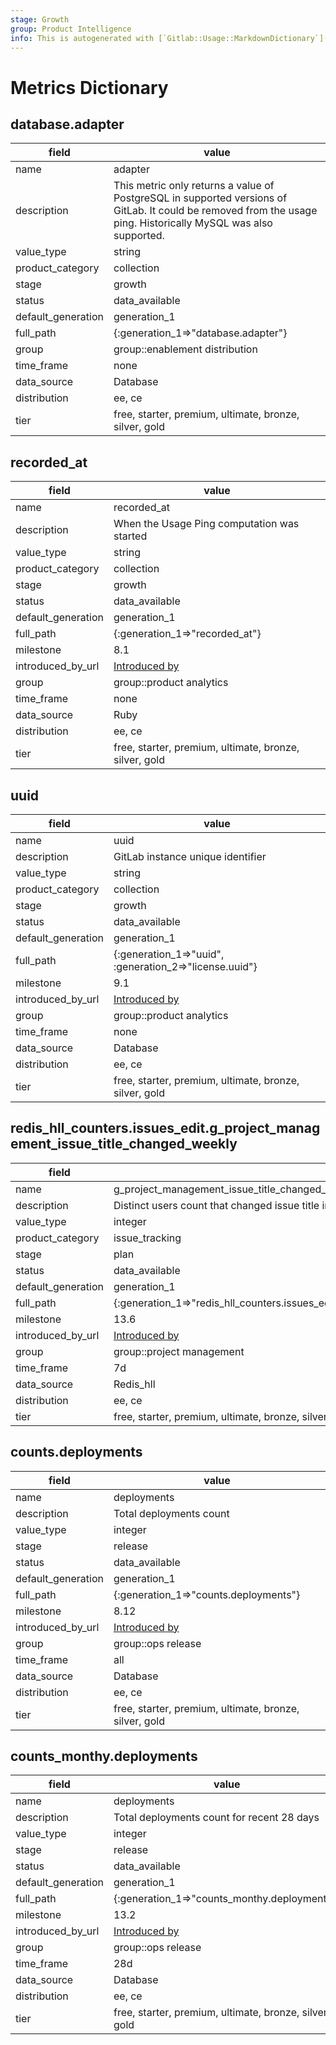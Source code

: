 ```yaml
---
stage: Growth
group: Product Intelligence
info: This is autogenerated with [`Gitlab::Usage::MarkdownDictionary`](https://gitlab.com/gitlab-org/gitlab/-/blob/master/lib/gitlab/usage/markdown_dictionary.rb)
---
```


# Metrics Dictionary

## database.adapter

| field | value |
| --- | --- |
| name | adapter |
| description | This metric only returns a value of PostgreSQL in supported versions of GitLab. It could be removed from the usage ping. Historically MySQL was also supported. |
| value_type | string |
| product_category | collection |
| stage | growth |
| status | data_available |
| default_generation | generation_1 |
| full_path | {:generation_1=>"database.adapter"} |
| group | group::enablement distribution |
| time_frame | none |
| data_source | Database |
| distribution | ee, ce |
| tier | free, starter, premium, ultimate, bronze, silver, gold |

## recorded_at

| field | value |
| --- | --- |
| name | recorded_at |
| description | When the Usage Ping computation was started |
| value_type | string |
| product_category | collection |
| stage | growth |
| status | data_available |
| default_generation | generation_1 |
| full_path | {:generation_1=>"recorded_at"} |
| milestone | 8.1 |
| introduced_by_url | [Introduced by](https://gitlab.com/gitlab-org/gitlab/-/merge_requests/557) |
| group | group::product analytics |
| time_frame | none |
| data_source | Ruby |
| distribution | ee, ce |
| tier | free, starter, premium, ultimate, bronze, silver, gold |

## uuid

| field | value |
| --- | --- |
| name | uuid |
| description | GitLab instance unique identifier |
| value_type | string |
| product_category | collection |
| stage | growth |
| status | data_available |
| default_generation | generation_1 |
| full_path | {:generation_1=>"uuid", :generation_2=>"license.uuid"} |
| milestone | 9.1 |
| introduced_by_url | [Introduced by](https://gitlab.com/gitlab-org/gitlab/-/merge_requests/1521) |
| group | group::product analytics |
| time_frame | none |
| data_source | Database |
| distribution | ee, ce |
| tier | free, starter, premium, ultimate, bronze, silver, gold |

## redis_hll_counters.issues_edit.g_project_management_issue_title_changed_weekly

| field | value |
| --- | --- |
| name | g_project_management_issue_title_changed_weekly |
| description | Distinct users count that changed issue title in a group for last recent week |
| value_type | integer |
| product_category | issue_tracking |
| stage | plan |
| status | data_available |
| default_generation | generation_1 |
| full_path | {:generation_1=>"redis_hll_counters.issues_edit.g_project_management_issue_title_changed_weekly"} |
| milestone | 13.6 |
| introduced_by_url | [Introduced by](https://gitlab.com/gitlab-org/gitlab/-/issues/229918) |
| group | group::project management |
| time_frame | 7d |
| data_source | Redis_hll |
| distribution | ee, ce |
| tier | free, starter, premium, ultimate, bronze, silver, gold |

## counts.deployments

| field | value |
| --- | --- |
| name | deployments |
| description | Total deployments count |
| value_type | integer |
| stage | release |
| status | data_available |
| default_generation | generation_1 |
| full_path | {:generation_1=>"counts.deployments"} |
| milestone | 8.12 |
| introduced_by_url | [Introduced by](https://gitlab.com/gitlab-org/gitlab/-/merge_requests/735) |
| group | group::ops release |
| time_frame | all |
| data_source | Database |
| distribution | ee, ce |
| tier | free, starter, premium, ultimate, bronze, silver, gold |

## counts_monthy.deployments

| field | value |
| --- | --- |
| name | deployments |
| description | Total deployments count for recent 28 days |
| value_type | integer |
| stage | release |
| status | data_available |
| default_generation | generation_1 |
| full_path | {:generation_1=>"counts_monthy.deployments"} |
| milestone | 13.2 |
| introduced_by_url | [Introduced by](https://gitlab.com/gitlab-org/gitlab/-/merge_requests/35493) |
| group | group::ops release |
| time_frame | 28d |
| data_source | Database |
| distribution | ee, ce |
| tier | free, starter, premium, ultimate, bronze, silver, gold |
